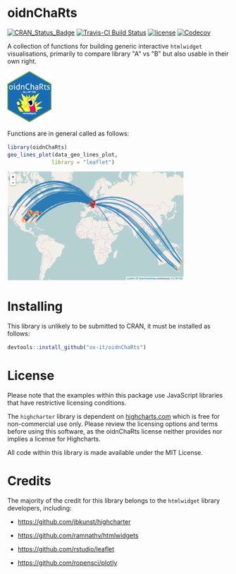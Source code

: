 
<!-- README.md is generated from README.Rmd. Please edit that file -->
oidnChaRts
==========

[![CRAN\_Status\_Badge](http://www.r-pkg.org/badges/version/oidnChaRts)](https://cran.r-project.org/package=oidnChaRts) [![Travis-CI Build Status](https://travis-ci.org/ox-it/oidnChaRts.svg?branch=master)](https://travis-ci.org/ox-it/oidnChaRts) [![license](https://img.shields.io/github/license/mashape/apistatus.svg)]() [![Codecov](https://img.shields.io/codecov/c/github/ox-it/oidnChaRts.svg)](https://codecov.io/gh/ox-it/oidnChaRts)

A collection of functions for building generic interactive `htmlwidget` visualisations, primarily to compare library "A" vs "B" but also usable in their own right.

<img src="data-raw/oidnChaRt-sticker.png" width="100px">

Functions are in general called as follows:

``` r
library(oidnChaRts)
geo_lines_plot(data_geo_lines_plot, 
              library = "leaflet")
```

<img src="README-geo_lines_map.png" width="400">

Installing
==========

This library is unlikely to be submitted to CRAN, it must be installed as follows:

``` r
devtools::install_github("ox-it/oidnChaRts")
```

License
=======

Please note that the examples within this package use JavaScript libraries that have restrictive licensing conditions.

The `highcharter` library is dependent on [highcharts.com](highcharts.com) which is free for non-commercial use only. Please review the licensing options and terms before using this software, as the oidnChaRts license neither provides nor implies a license for Highcharts.

All code within this library is made available under the MIT License.

Credits
=======

The majority of the credit for this library belongs to the `htmlwidget` library developers, including:

-   <https://github.com/jbkunst/highcharter>

-   <https://github.com/ramnathv/htmlwidgets>

-   <https://github.com/rstudio/leaflet>

-   <https://github.com/ropensci/plotly>
